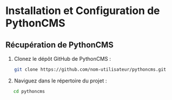 # Installation et Configuration de PythonCMS

## Récupération de PythonCMS
1. Clonez le dépôt GitHub de PythonCMS :
   ```sh
   git clone https://github.com/nom-utilisateur/pythoncms.git
2. Naviguez dans le répertoire du projet :
```sh
   cd pythoncms
